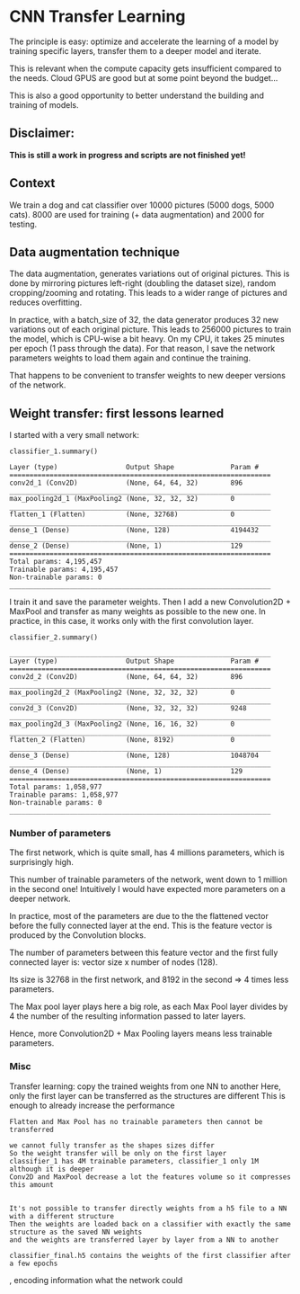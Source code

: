 # CNN Transfer Learning


The principle is easy: optimize and accelerate the learning of a model by training specific layers,
transfer them to a deeper model and iterate.

[//]: # (The gradients are fully A kind of bottleneck effect forces the layers to )

This is relevant when the compute capacity gets insufficient compared to the needs.
Cloud GPUS are good but at some point beyond the budget...

This is also a good opportunity to better understand the building and training of models.

## Disclaimer:
**This is still a work in progress and scripts are not finished yet!**

## Context
We train a dog and cat classifier over 10000 pictures (5000 dogs, 5000 cats).
8000 are used for training (+ data augmentation) and 2000 for testing.

## Data augmentation technique
The data augmentation, generates variations out of original pictures.
This is done by mirroring pictures left-right (doubling the dataset size), random cropping/zooming and rotating.
This leads to a wider range of pictures and reduces overfitting.

In practice, with a batch_size of 32, the data generator produces 32 new variations out of each original picture.
This leads to 256000 pictures to train the model, which is CPU-wise a bit heavy.
On my CPU, it takes 25 minutes per epoch (1 pass through the data).
For that reason, I save the network parameters weights to load them again and continue the training.

That happens to be convenient to transfer weights to new deeper versions of the network.

## Weight transfer: first lessons learned
I started with a very small network:

    classifier_1.summary()

    Layer (type)                 Output Shape              Param #   
    =================================================================
    conv2d_1 (Conv2D)            (None, 64, 64, 32)        896       
    _________________________________________________________________
    max_pooling2d_1 (MaxPooling2 (None, 32, 32, 32)        0         
    _________________________________________________________________
    flatten_1 (Flatten)          (None, 32768)             0         
    _________________________________________________________________
    dense_1 (Dense)              (None, 128)               4194432   
    _________________________________________________________________
    dense_2 (Dense)              (None, 1)                 129       
    =================================================================
    Total params: 4,195,457
    Trainable params: 4,195,457
    Non-trainable params: 0
    _________________________________________________________________

I train it and save the parameter weights.
Then I add a new Convolution2D + MaxPool and transfer as many weights as possible to the new one.
In practice, in this case, it works only with the first convolution layer.

    classifier_2.summary()

    _________________________________________________________________
    Layer (type)                 Output Shape              Param #   
    =================================================================
    conv2d_2 (Conv2D)            (None, 64, 64, 32)        896       
    _________________________________________________________________
    max_pooling2d_2 (MaxPooling2 (None, 32, 32, 32)        0         
    _________________________________________________________________
    conv2d_3 (Conv2D)            (None, 32, 32, 32)        9248      
    _________________________________________________________________
    max_pooling2d_3 (MaxPooling2 (None, 16, 16, 32)        0         
    _________________________________________________________________
    flatten_2 (Flatten)          (None, 8192)              0         
    _________________________________________________________________
    dense_3 (Dense)              (None, 128)               1048704   
    _________________________________________________________________
    dense_4 (Dense)              (None, 1)                 129       
    =================================================================
    Total params: 1,058,977
    Trainable params: 1,058,977
    Non-trainable params: 0
    _________________________________________________________________

### Number of parameters    
The first network, which is quite small, has 4 millions parameters, which is surprisingly high.

This number of trainable parameters of the network, went down to 1 million in the second one!
Intuitively I would have expected more parameters on a deeper network.

In practice, most of the parameters are due to the the flattened vector before the fully connected layer at the end.
This is the feature vector is produced by the Convolution blocks.

The number of parameters between this feature vector and the first fully connected layer is:
vector size x number of nodes (128).

Its size is 32768 in the first network, and 8192 in the second => 4 times less parameters.

The Max pool layer plays here a big role, as each Max Pool layer divides by 4 the number of the resulting information passed to later layers.

Hence, more Convolution2D + Max Pooling layers means less trainable parameters.

### Misc
Transfer learning:
    copy the trained weights from one NN to another
    Here, only the first layer can be transferred as the structures are different
    This is enough to already increase the performance
    
    Flatten and Max Pool has no trainable parameters then cannot be transferred
    
    we cannot fully transfer as the shapes sizes differ
    So the weight transfer will be only on the first layer
    classifier_1 has 4M trainable parameters, classifier_1 only 1M although it is deeper
    Conv2D and MaxPool decrease a lot the features volume so it compresses this amount
    
   
    It's not possible to transfer directly weights from a h5 file to a NN with a different structure
    Then the weights are loaded back on a classifier with exactly the same structure as the saved NN weights
    and the weights are transferred layer by layer from a NN to another
    
    classifier_final.h5 contains the weights of the first classifier after a few epochs

, encoding information what the network could 
